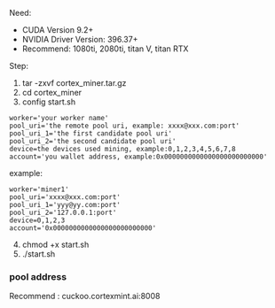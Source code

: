 Need:
- CUDA Version 9.2+
- NVIDIA Driver Version: 396.37+
- Recommend: 1080ti, 2080ti, titan V, titan RTX

Step:
1. tar -zxvf cortex_miner.tar.gz
2. cd cortex_miner
3. config start.sh
```
worker='your worker name'
pool_uri='the remote pool uri, example: xxxx@xxx.com:port'
pool_uri_1='the first candidate pool uri'
pool_uri_2='the second candidate pool uri'
device=the devices used mining, example:0,1,2,3,4,5,6,7,8
account='you wallet address, example:0x0000000000000000000000000'
```
example:
```
worker='miner1'
pool_uri='xxxx@xxx.com:port'
pool_uri_1='yyy@yy.com:port'
pool_uri_2='127.0.0.1:port'
device=0,1,2,3
account='0x0000000000000000000000000'
```
4. chmod +x start.sh
5. ./start.sh

### pool address
Recommend : cuckoo.cortexmint.ai:8008
